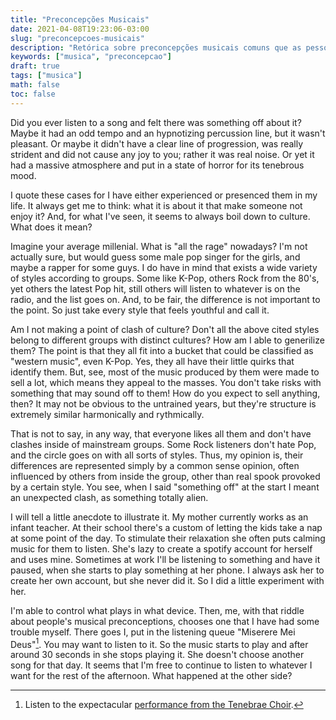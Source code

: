 ```yaml
---
title: "Preconcepções Musicais"
date: 2021-04-08T19:23:06-03:00
slug: "preconcepcoes-musicais"
description: "Retórica sobre preconcepções musicais comuns que as pessoas têm."
keywords: ["musica", "preconcepcao"]
draft: true
tags: ["musica"]
math: false
toc: false
---
```


Did you ever listen to a song and felt there was something off about it? Maybe
it had an odd tempo and an hypnotizing percussion line, but it wasn't pleasant.
Or maybe it didn't have a clear line of progression, was really strident and did
not cause any joy to you; rather it was real noise. Or yet it had a massive
atmosphere and put in a state of horror for its tenebrous mood.

I quote these cases for I have either experienced or presenced them in my life.
It always get me to think: what it is about it that make someone not enjoy it?
And, for what I've seen, it seems to always boil down to culture. What does it
mean?

Imagine your average millenial. What is "all the rage" nowadays? I'm not
actually sure, but would guess some male pop singer for the girls, and maybe
a rapper for some guys. I do have in mind that exists a wide variety of styles
according to groups. Some like K-Pop, others Rock from the 80's, yet others the
latest Pop hit, still others will listen to whatever is on the radio, and the
list goes on. And, to be fair, the difference is not important to the point. So
just take every style that feels youthful and call it.

Am I not making a point of clash of culture? Don't all the above cited styles
belong to different groups with distinct cultures? How am I able to generilize
them? The point is that they all fit into a bucket that could be classified as
"western music", even K-Pop. Yes, they all have their little quirks that
identify them. But, see, most of the music produced by them were made to sell a
lot, which means they appeal to the masses. You don't take risks with something
that may sound off to them! How do you expect to sell anything, then? It may not
be obvious to the untrained years, but they're structure is extremely similar
harmonically and rythmically.

That is not to say, in any way, that everyone likes all them and don't have
clashes inside of mainstream groups. Some Rock listeners don't hate Pop, and the
circle goes on with all sorts of styles. Thus, my opinion is, their differences
are represented simply by a common sense opinion, often influenced by others
from inside the group, other than real spook provoked by a certain style. You
see, when I said "something off" at the start I meant an unexpected clash, as
something totally alien.

I will tell a little anecdote to illustrate it. My mother currently works as an
infant teacher. At their school there's a custom of letting the kids take a nap
at some point of the day. To stimulate their relaxation she often puts calming
music for them to listen. She's lazy to create a spotify account for herself and
uses mine. Sometimes at work I'll be listening to something and have it paused,
when she starts to  play something at her phone. I always ask her to create her
own account, but she never did it. So I did a little experiment with her.

I'm able to control what plays in what device. Then, me, with that riddle about
people's musical preconceptions, chooses one that I have had some trouble
myself. There goes I, put in the listening queue "Miserere Mei Deus"[^1]. You
may want to listen to it. So the music starts to play and after around 30
seconds in she stops playing it. She doesn't choose another song for that day.
It seems that I'm free to continue to listen to whatever I want for the rest of
the afternoon. What happened at the other side?

[^1]: Listen to the expectacular [performance from the Tenebrae
  Choir](https://www.youtube.com/watch?v=H3v9unphfi0).
